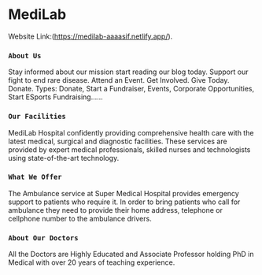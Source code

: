 # MediLab

 Website Link:(https://medilab-aaaasif.netlify.app/).

### `About Us`
Stay informed about our mission start reading our blog today. Support our fight to end rare disease. Attend an Event. Get Involved. Give Today. Donate. Types: Donate, Start a Fundraiser, Events, Corporate Opportunities, Start ESports Fundraising......

### `Our Facilities`
MediLab Hospital confidently providing comprehensive health care with the latest medical, surgical and diagnostic facilities. These services are provided by expert medical professionals, skilled nurses and technologists using state-of-the-art technology.

### `What We Offer`
The Ambulance service at Super Medical Hospital provides emergency support to patients who require it. In order to bring patients who call for ambulance they need to provide their home address, telephone or cellphone number to the ambulance drivers.

### `About Our Doctors`
All the Doctors are Highly Educated and Associate Professor holding PhD in Medical with over 20 years of teaching experience.
